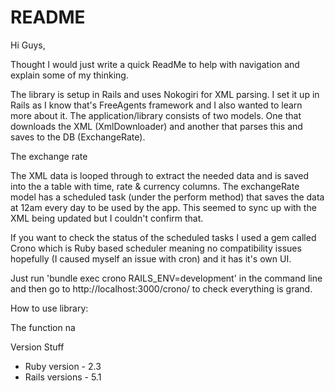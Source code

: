 # README

Hi Guys,

Thought I would just write a quick ReadMe to help with navigation and explain some of my thinking.

The library is setup in Rails and uses Nokogiri for XML parsing. I set it up in Rails as I know that's FreeAgents framework and I also wanted to learn more about it.
The application/library consists of two models. One that downloads the XML (XmlDownloader) and another that parses this and saves to the DB (ExchangeRate).

The exchange rate 

The XML data is looped through to extract the needed data and is saved into the a table with time, rate & currency columns. The exchangeRate model has a scheduled task (under the perform method) that saves the data at 12am every day to be used by the app. This seemed to sync up with the XML being updated but I couldn't confirm that.

If you want to check the status of the scheduled tasks I used a gem called Crono which is Ruby based scheduler meaning no compatibility issues hopefully (I caused myself an issue with cron) and it has it's own UI.

Just run 'bundle exec crono RAILS_ENV=development' in the command line and then go to http://localhost:3000/crono/ to check everything is grand.

How to use library:

The function na





Version Stuff
* Ruby version - 2.3
* Rails versions - 5.1
